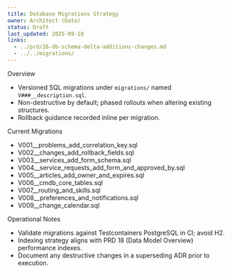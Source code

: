 ```yaml
---
title: Database Migrations Strategy
owner: Architect (Data)
status: Draft
last_updated: 2025-09-18
links:
  - ../prd/26-db-schema-delta-additions-changes.md
  - ../../migrations/
---
```


Overview

- Versioned SQL migrations under `migrations/` named `V###__description.sql`.
- Non-destructive by default; phased rollouts when altering existing structures.
- Rollback guidance recorded inline per migration.

Current Migrations

- V001__problems_add_correlation_key.sql
- V002__changes_add_rollback_fields.sql
- V003__services_add_form_schema.sql
- V004__service_requests_add_form_and_approved_by.sql
- V005__articles_add_owner_and_expires.sql
- V006__cmdb_core_tables.sql
- V007__routing_and_skills.sql
- V008__preferences_and_notifications.sql
- V009__change_calendar.sql

Operational Notes

- Validate migrations against Testcontainers PostgreSQL in CI; avoid H2.
- Indexing strategy aligns with PRD 18 (Data Model Overview) performance indexes.
- Document any destructive changes in a superseding ADR prior to execution.
